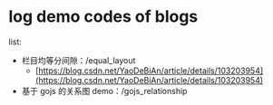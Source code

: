 # log demo codes of blogs

list:

- 栏目均等分间隙：/equal_layout
  - [https://blog.csdn.net/YaoDeBiAn/article/details/103203954](https://blog.csdn.net/YaoDeBiAn/article/details/103203954)
- 基于 gojs 的关系图 demo：/gojs_relationship
